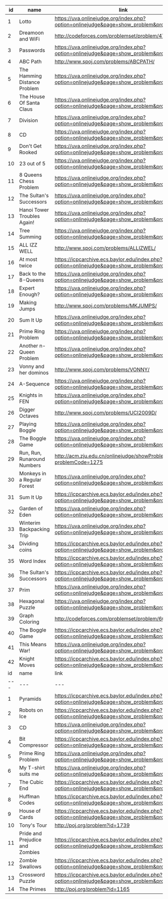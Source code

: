 |id|name|link|difficulty|
|---|---|---|---|
|1|Lotto|https://uva.onlinejudge.org/index.php?option=onlinejudge&page=show_problem&problem=382|1|
|2|Dreamoon and WiFi|http://codeforces.com/problemset/problem/476/B|1|
|3|Passwords|https://uva.onlinejudge.org/index.php?option=onlinejudge&page=show_problem&problem=569|1|
|4|ABC Path|http://www.spoj.com/problems/ABCPATH/|1|
|5|The Hamming Distance Problem|https://uva.onlinejudge.org/index.php?option=onlinejudge&page=show_problem&problem=670|1|
|6|The House Of Santa Claus|https://uva.onlinejudge.org/index.php?option=onlinejudge&page=show_problem&problem=227|1|
|7|Division|https://uva.onlinejudge.org/index.php?option=onlinejudge&page=show_problem&problem=666|1|
|8|CD|https://uva.onlinejudge.org/index.php?option=onlinejudge&page=show_problem&problem=565|1|
|9|Don't Get Rooked|https://uva.onlinejudge.org/index.php?option=onlinejudge&page=show_problem&problem=580|1|
|10|23 out of 5|https://uva.onlinejudge.org/index.php?option=onlinejudge&page=show_problem&problem=1285|1|
|11|8 Queens Chess Problem|https://uva.onlinejudge.org/index.php?option=onlinejudge&page=show_problem&problem=691|1|
|12|The Sultan's Successors|https://uva.onlinejudge.org/index.php?option=onlinejudge&page=show_problem&problem=103|1|
|13|Hanoi Tower Troubles Again!|https://uva.onlinejudge.org/index.php?option=onlinejudge&page=show_problem&problem=1217|1|
|14|Tree Summing|https://uva.onlinejudge.org/index.php?option=onlinejudge&page=show_problem&problem=48|1|
|15|ALL IZZ WELL|http://www.spoj.com/problems/ALLIZWEL/|1|
|16|At most twice|https://icpcarchive.ecs.baylor.edu/index.php?option=onlinejudge&page=show_problem&problem=5215|1|
|17|Back to the 8-Queens|https://uva.onlinejudge.org/index.php?option=onlinejudge&page=show_problem&problem=2026|1|
|18|Expert Enough?|https://uva.onlinejudge.org/index.php?option=onlinejudge&page=show_problem&problem=3678|1|
|19|Making Jumps|http://www.spoj.com/problems/MKJUMPS/|1|
|20|Sum It Up|https://uva.onlinejudge.org/index.php?option=onlinejudge&page=show_problem&problem=515|1|
|21|Prime Ring Problem|https://uva.onlinejudge.org/index.php?option=onlinejudge&page=show_problem&problem=465|1|
|22|Another n-Queen Problem|https://uva.onlinejudge.org/index.php?option=onlinejudge&page=show_problem&problem=2136|2|
|23|Vonny and her dominos|http://www.spoj.com/problems/VONNY/|2|
|24|A-Sequence|https://uva.onlinejudge.org/index.php?option=onlinejudge&page=show_problem&problem=1871|2|
|25|Knights in FEN|https://uva.onlinejudge.org/index.php?option=onlinejudge&page=show_problem&problem=1363|2|
|26|Digger Octaves|http://www.spoj.com/problems/UCI2009D/|3|
|27|Playing Boggle|https://uva.onlinejudge.org/index.php?option=onlinejudge&page=show_problem&problem=2258|3|
|28|The Boggle Game|https://uva.onlinejudge.org/index.php?option=onlinejudge&page=show_problem&problem=545|3|
|29|Run, Run, Runaround Numbers|http://acm.zju.edu.cn/onlinejudge/showProblem.do?problemCode=1275|3|
|30|Monkeys in a Regular Forest|https://uva.onlinejudge.org/index.php?option=onlinejudge&page=show_problem&problem=717|3|
|31|Sum It Up|https://icpcarchive.ecs.baylor.edu/index.php?option=onlinejudge&page=show_problem&problem=3320|3|
|32|Garden of Eden|https://uva.onlinejudge.org/index.php?option=onlinejudge&page=show_problem&problem=942|3|
|33|Winterim Backpacking Trip|https://uva.onlinejudge.org/index.php?option=onlinejudge&page=show_problem&problem=848|3|
|34|Dividing coins|https://icpcarchive.ecs.baylor.edu/index.php?option=onlinejudge&page=show_problem&problem=3584|3|
|35|Word Index|https://icpcarchive.ecs.baylor.edu/index.php?option=onlinejudge&page=show_problem&problem=3393|4|
|36|The Sultan's Successors|https://icpcarchive.ecs.baylor.edu/index.php?option=onlinejudge&page=show_problem&problem=3228|4|
|37|Prim|https://uva.onlinejudge.org/index.php?option=onlinejudge&page=show_problem&problem=1748|5|
|38|Hexagonal Puzzle|https://uva.onlinejudge.org/index.php?option=onlinejudge&page=show_problem&problem=4387|6|
|39|Graph Coloring|http://codeforces.com/problemset/problem/662/B|6|
|40|The Boggle Game|https://icpcarchive.ecs.baylor.edu/index.php?option=onlinejudge&page=show_problem&problem=3477|7|
|41|This Means War!|https://uva.onlinejudge.org/index.php?option=onlinejudge&page=show_problem&problem=2300|8|
|42|Knight Moves|https://icpcarchive.ecs.baylor.edu/index.php?option=onlinejudge&page=show_problem&problem=502|10|
|id|name|link|difficulty|
|---|---|---|---|
|1|Pyramids|https://icpcarchive.ecs.baylor.edu/index.php?option=onlinejudge&page=show_problem&problem=3138|1|
|2|Robots on Ice|https://icpcarchive.ecs.baylor.edu/index.php?option=onlinejudge&page=show_problem&problem=2794|1|
|3|CD|https://uva.onlinejudge.org/index.php?option=onlinejudge&page=show_problem&problem=565|1|
|4|Bit Compressor|https://icpcarchive.ecs.baylor.edu/index.php?option=onlinejudge&page=show_problem&problem=1566|1|
|5|Prime Ring Problem|https://uva.onlinejudge.org/index.php?option=onlinejudge&page=show_problem&problem=465|1|
|6|My T-shirt suits me|https://uva.onlinejudge.org/index.php?option=onlinejudge&page=show_problem&problem=1986|2|
|7|The Cubic End|https://icpcarchive.ecs.baylor.edu/index.php?option=onlinejudge&page=show_problem&problem=1496|2|
|8|Huffman Codes|https://icpcarchive.ecs.baylor.edu/index.php?option=onlinejudge&page=show_problem&problem=2123|2|
|9|House of Cards|https://icpcarchive.ecs.baylor.edu/index.php?option=onlinejudge&page=show_problem&problem=2452|3|
|10|Tony's Tour|http://poj.org/problem?id=1739|3|
|11|Pride and Prejudice and Zombies|https://icpcarchive.ecs.baylor.edu/index.php?option=onlinejudge&page=show_problem&problem=3124|3|
|12|Zombie Swallows|https://icpcarchive.ecs.baylor.edu/index.php?option=onlinejudge&page=show_problem&problem=3122|4|
|13|Crossword Puzzle|https://icpcarchive.ecs.baylor.edu/index.php?option=onlinejudge&page=show_problem&problem=235|5|
|14|The Primes|http://poj.org/problem?id=1165|5|
